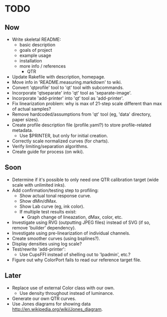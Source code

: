 # TODO


## Now

- Write skeletal README:
  - basic description
  - goals of project
  - example usage
  - installation
  - more info / references
    - QTR
- Update Rakefile with description, homepage.
- Move info in 'README.measuring.markdown' to wiki.
- Convert 'qtprofile' tool to 'qt' tool with subcommands.
- Incorporate 'qtseparate' into 'qt' tool as 'separate-image'.
- Incorporate 'add-printer' into 'qt' tool as 'add-printer'.
- Fix linearization problem: why is max of 21-step scale different than max of actual samples?
- Remove hardcoded/assumptions from 'qt' tool (eg, 'data' directory, paper sizes).
- Create profile description file (profile.yaml?) to store profile-related metadata.
  - Use $PRINTER, but only for initial creation.
- Correctly scale normalized curves (for charts).
- Verify limiting/separation algorithms.
- Create guide for process (on wiki).


## Soon

- Determine if it's possible to only need one QTR calibration target (wide scale with unlimited inks).
- Add confirmation/testing step to profiling:
  - Show actual tonal response curve.
  - Show dMin/dMax.
  - Show Lab curve (eg, ink color).
  - If multiple test results exist:
    - Graph change of lineazation, dMax, color, etc.
- Investigate using RVG (outputting JPEG files) instead of SVG (if so, remove 'builder' dependency).
- Investigate using pre-linearization of individual channels.
- Create smoother curves (using bsplines?).
- Display densities using log scale?
- Test/rewrite 'add-printer':
  - Use CupsFFI instead of shelling out to 'lpadmin', etc.?
- Figure out why ColorPort fails to read our reference target file.


## Later

- Replace use of external Color class with our own.
  - Use density throughout instead of luminance.
- Generate our own QTR curves.
- Use Jones diagrams for showing data <http://en.wikipedia.org/wiki/Jones_diagram>.